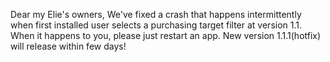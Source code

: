 Dear my Elie's owners, We've fixed a crash that happens intermittently when first installed user selects a purchasing target filter at version 1.1. When it happens to you, please just restart an app. New version 1.1.1(hotfix) will release within few days!